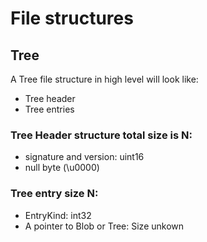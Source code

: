 # File structures

## Tree
A Tree file structure in high level will look like:
* Tree header
* Tree entries

### Tree Header structure total size is N:
* signature and version: uint16
* null byte (\u0000)

### Tree entry size N:
* EntryKind: int32
* A pointer to Blob or Tree: Size unkown